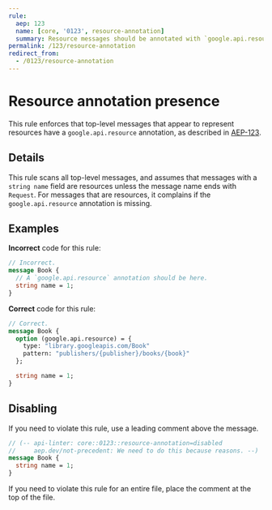```yaml
---
rule:
  aep: 123
  name: [core, '0123', resource-annotation]
  summary: Resource messages should be annotated with `google.api.resource`.
permalink: /123/resource-annotation
redirect_from:
  - /0123/resource-annotation
---
```


# Resource annotation presence

This rule enforces that top-level messages that appear to represent resources
have a `google.api.resource` annotation, as described in [AEP-123][].

## Details

This rule scans all top-level messages, and assumes that messages with a
 `string name` field are resources unless the message name ends with `Request`.
For messages that are resources, it complains if the `google.api.resource`
annotation is missing.

## Examples

**Incorrect** code for this rule:

```proto
// Incorrect.
message Book {
  // A `google.api.resource` annotation should be here.
  string name = 1;
}
```

**Correct** code for this rule:

```proto
// Correct.
message Book {
  option (google.api.resource) = {
    type: "library.googleapis.com/Book"
    pattern: "publishers/{publisher}/books/{book}"
  };

  string name = 1;
}
```

## Disabling

If you need to violate this rule, use a leading comment above the message.

```proto
// (-- api-linter: core::0123::resource-annotation=disabled
//     aep.dev/not-precedent: We need to do this because reasons. --)
message Book {
  string name = 1;
}
```

If you need to violate this rule for an entire file, place the comment at the
top of the file.

[aep-123]: http://aep.dev/123
[aep.dev/not-precedent]: https://aep.dev/not-precedent

